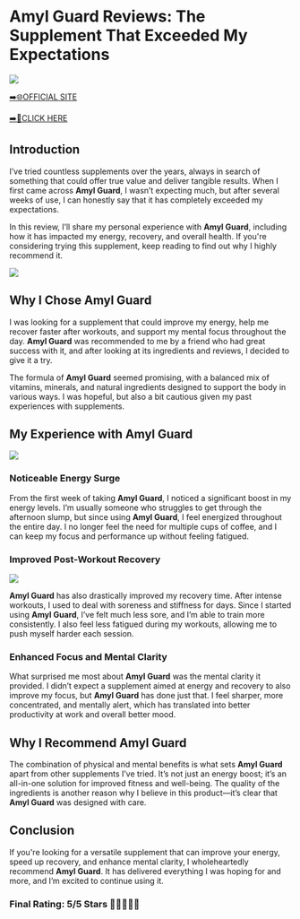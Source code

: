 # **Amyl Guard Reviews**: The Supplement That Exceeded My Expectations

[![](https://static.vecteezy.com/system/resources/thumbnails/019/896/014/small/buy-now-gradient-button-with-cart-symbol-buy-now-illustration-png.png)](https://edetoop.top/lander/sugarpreland-1/amylgu.html) 

[➡️🌐OFFICIAL SITE](https://edetoop.top/lander/sugarpreland-1/amylgu.html) 

[➡️🔗CLICK HERE](https://edetoop.top/lander/sugarpreland-1/amylgu.html) 


## Introduction

I’ve tried countless supplements over the years, always in search of something that could offer true value and deliver tangible results. When I first came across **Amyl Guard**, I wasn’t expecting much, but after several weeks of use, I can honestly say that it has completely exceeded my expectations.

In this review, I’ll share my personal experience with **Amyl Guard**, including how it has impacted my energy, recovery, and overall health. If you're considering trying this supplement, keep reading to find out why I highly recommend it.

[![](https://wallpapers.com/images/hd/red-order-now-button-udg4jcj4arvn8b0n-2.png)](https://edetoop.top/lander/sugarpreland-1/amylgu.html)  

## Why I Chose **Amyl Guard**

I was looking for a supplement that could improve my energy, help me recover faster after workouts, and support my mental focus throughout the day. **Amyl Guard** was recommended to me by a friend who had great success with it, and after looking at its ingredients and reviews, I decided to give it a try.

The formula of **Amyl Guard** seemed promising, with a balanced mix of vitamins, minerals, and natural ingredients designed to support the body in various ways. I was hopeful, but also a bit cautious given my past experiences with supplements.

## My Experience with **Amyl Guard**

[![](https://static.vecteezy.com/system/resources/thumbnails/019/896/014/small/buy-now-gradient-button-with-cart-symbol-buy-now-illustration-png.png)](https://edetoop.top/lander/sugarpreland-1/amylgu.html)

### Noticeable Energy Surge

From the first week of taking **Amyl Guard**, I noticed a significant boost in my energy levels. I’m usually someone who struggles to get through the afternoon slump, but since using **Amyl Guard**, I feel energized throughout the entire day. I no longer feel the need for multiple cups of coffee, and I can keep my focus and performance up without feeling fatigued.

### Improved Post-Workout Recovery

[![](https://wallpapers.com/images/hd/red-order-now-button-udg4jcj4arvn8b0n-2.png)](https://edetoop.top/lander/sugarpreland-1/amylgu.html)  

**Amyl Guard** has also drastically improved my recovery time. After intense workouts, I used to deal with soreness and stiffness for days. Since I started using **Amyl Guard**, I’ve felt much less sore, and I’m able to train more consistently. I also feel less fatigued during my workouts, allowing me to push myself harder each session.

### Enhanced Focus and Mental Clarity

What surprised me most about **Amyl Guard** was the mental clarity it provided. I didn’t expect a supplement aimed at energy and recovery to also improve my focus, but **Amyl Guard** has done just that. I feel sharper, more concentrated, and mentally alert, which has translated into better productivity at work and overall better mood.

## Why I Recommend **Amyl Guard**

The combination of physical and mental benefits is what sets **Amyl Guard** apart from other supplements I’ve tried. It’s not just an energy boost; it’s an all-in-one solution for improved fitness and well-being. The quality of the ingredients is another reason why I believe in this product—it’s clear that **Amyl Guard** was designed with care.

## Conclusion

If you're looking for a versatile supplement that can improve your energy, speed up recovery, and enhance mental clarity, I wholeheartedly recommend **Amyl Guard**. It has delivered everything I was hoping for and more, and I’m excited to continue using it.

### Final Rating: 5/5 Stars 🌟🌟🌟🌟🌟

